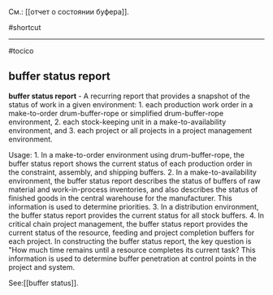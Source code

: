 См.: [[отчет о состоянии буфера]].

#shortcut




<hr/>

#tocico

## buffer status report

<b>buffer status report</b> - A recurring report that provides a snapshot of the status of work in a given environment: 1. each production work order in a make-to-order drum-buffer-rope or simplified drum-buffer-rope environment, 2. each stock-keeping unit in a make-to-availability environment, and 3. each project or all projects in a project management environment. 


Usage: 1. In a make-to-order environment using drum-buffer-rope, the buffer status report shows the current status of each production order in the constraint, assembly, and shipping buffers.  2. In a make-to-availability environment, the buffer status report describes the status of buffers of raw material and work-in-process inventories, and also describes the status of finished goods in the central warehouse for the manufacturer.  This information is used to determine priorities. 3. In a distribution environment, the buffer status report provides the current status for all stock buffers. 4. In critical chain project management, the buffer status report provides the current status of the resource, feeding and project completion buffers for each project.  In constructing the buffer status report, the key question is "How much time remains until a resource completes its current task?  This information is used to determine buffer penetration at control points in the project and system.  



See:[[buffer status]].
